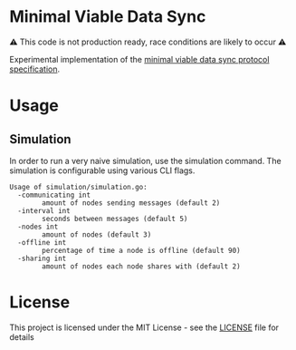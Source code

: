 # Minimal Viable Data Sync

:warning: This code is not production ready, race conditions are likely to occur :warning:

Experimental implementation of the [minimal viable data sync protocol specification](https://notes.status.im/O7Xgij1GS3uREKNtzs7Dyw?view).

# Usage

## Simulation

In order to run a very naive simulation, use the simulation command. The simulation is configurable using various CLI flags.

```
Usage of simulation/simulation.go:
  -communicating int
    	amount of nodes sending messages (default 2)
  -interval int
    	seconds between messages (default 5)
  -nodes int
    	amount of nodes (default 3)
  -offline int
    	percentage of time a node is offline (default 90)
  -sharing int
    	amount of nodes each node shares with (default 2)
```

# License

This project is licensed under the MIT License - see the [LICENSE](LICENSE) file for details
